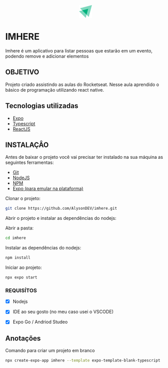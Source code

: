 <p align="center">
  <img alt="Logo" src=".github/logo.png" />
</p>

# IMHERE

Imhere é um aplicativo para listar pessoas que estarão em um evento, podendo remove e adicionar elementos

## OBJETIVO

Projeto criado assistindo as aulas do Rocketseat. Nesse aula aprendido o básico de programação utilizando react native.


## Tecnologias utilizadas

- [Expo](https://expo.dev/)
- [Typescript](https://www.typescriptlang.org/)
- [ReactJS](https://pt-br.reactjs.org/)

## INSTALAÇÂO

Antes de baixar o projeto você vai precisar ter instalado na sua máquina as seguintes ferramentas:

- [Git](https://git-scm.com/)
- [NodeJS](https://nodejs.org/en/)
- [NPM](https://www.npmjs.com/)
- [Expo (para emular na plataforma)](https://expo.dev/)

Clonar o projeto:
```bash
git clone https://github.com/AlysonDEV/imhere.git
```

Abrir o projeto e instalar as dependências do nodejs:

Abrir a pasta: 

```bash
cd imhere
```

Instalar as dependências do nodejs:

```bash
npm install
```

Iniciar ao projeto:
```bash
npx expo start
```


### REQUISÍTOS

- [x] Nodejs
- [x] IDE ao seu gosto (no meu caso usei o VSCODE)
- [x] Expo Go / Andriod Studeo


## Anotações

Comando para criar um projeto em branco

```bash
npx create-expo-app imhere --template expo-template-blank-typescript
```

